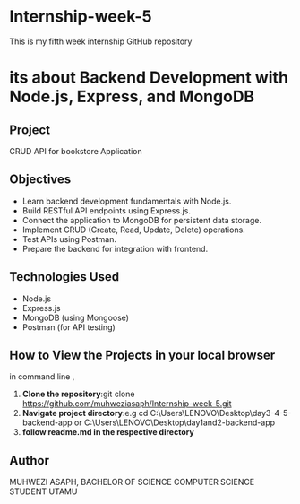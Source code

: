 # Internship-week-5
This is my fifth week  internship GitHub repository 
# its about Backend Development with Node.js, Express, and MongoDB
## Project
CRUD API for bookstore Application
## Objectives
- Learn backend development fundamentals with Node.js.
- Build RESTful API endpoints using Express.js.
- Connect the application to MongoDB for persistent data storage.
- Implement CRUD (Create, Read, Update, Delete) operations.
- Test APIs using Postman.
- Prepare the backend for integration with frontend.
## Technologies Used
- Node.js
- Express.js
- MongoDB (using Mongoose)
- Postman (for API testing)
## How to View the Projects in your local browser
in command line ,
1. **Clone the repository**:git clone https://github.com/muhweziasaph/Internship-week-5.git
2. **Navigate project directory**:e.g cd C:\Users\LENOVO\Desktop\day3-4-5-backend-app or C:\Users\LENOVO\Desktop\day1and2-backend-app
3. **follow readme.md in the respective directory**
## Author 
MUHWEZI ASAPH, BACHELOR OF SCIENCE COMPUTER SCIENCE STUDENT UTAMU
